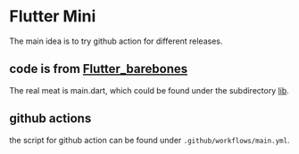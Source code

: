 # Flutter Mini

The main idea is to try github action for different releases.

## code is from [Flutter_barebones](https://github.com/Toglefritz/flutter_barebones)

The real meat is main.dart, which could be found under the subdirectory [lib](https://github.com/un01s/flutter-mini/tree/main/lib).

## github actions

the script for github action can be found under ```.github/workflows/main.yml```.

